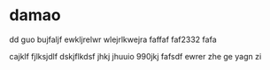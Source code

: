 # damao
dd
guo bujfaljf ewkljrelwr
wlejrlkwejra 
faffaf
faf2332
fafa

cajklf
fjlksjdlf
dskjflkdsf
jhkj
jhuuio
990jkj
fafsdf
ewrer
zhe ge yagn zi
